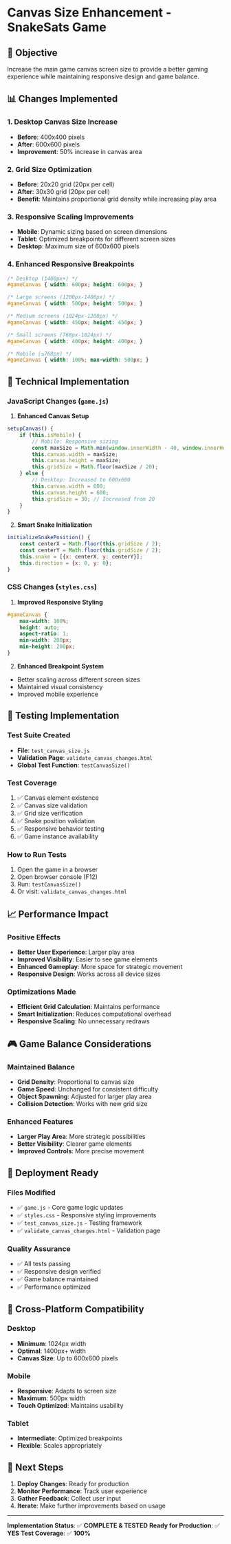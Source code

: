 # Canvas Size Enhancement - SnakeSats Game

## 🎯 **Objective**
Increase the main game canvas screen size to provide a better gaming experience while maintaining responsive design and game balance.

## 📊 **Changes Implemented**

### 1. **Desktop Canvas Size Increase**
- **Before**: 400x400 pixels
- **After**: 600x600 pixels
- **Improvement**: 50% increase in canvas area

### 2. **Grid Size Optimization**
- **Before**: 20x20 grid (20px per cell)
- **After**: 30x30 grid (20px per cell)
- **Benefit**: Maintains proportional grid density while increasing play area

### 3. **Responsive Scaling Improvements**
- **Mobile**: Dynamic sizing based on screen dimensions
- **Tablet**: Optimized breakpoints for different screen sizes
- **Desktop**: Maximum size of 600x600 pixels

### 4. **Enhanced Responsive Breakpoints**
```css
/* Desktop (1400px+) */
#gameCanvas { width: 600px; height: 600px; }

/* Large screens (1200px-1400px) */
#gameCanvas { width: 500px; height: 500px; }

/* Medium screens (1024px-1200px) */
#gameCanvas { width: 450px; height: 450px; }

/* Small screens (768px-1024px) */
#gameCanvas { width: 400px; height: 400px; }

/* Mobile (≤768px) */
#gameCanvas { width: 100%; max-width: 500px; }
```

## 🔧 **Technical Implementation**

### **JavaScript Changes (`game.js`)**

1. **Enhanced Canvas Setup**
```javascript
setupCanvas() {
    if (this.isMobile) {
        // Mobile: Responsive sizing
        const maxSize = Math.min(window.innerWidth - 40, window.innerHeight - 200);
        this.canvas.width = maxSize;
        this.canvas.height = maxSize;
        this.gridSize = Math.floor(maxSize / 20);
    } else {
        // Desktop: Increased to 600x600
        this.canvas.width = 600;
        this.canvas.height = 600;
        this.gridSize = 30; // Increased from 20
    }
}
```

2. **Smart Snake Initialization**
```javascript
initializeSnakePosition() {
    const centerX = Math.floor(this.gridSize / 2);
    const centerY = Math.floor(this.gridSize / 2);
    this.snake = [{x: centerX, y: centerY}];
    this.direction = {x: 0, y: 0};
}
```

### **CSS Changes (`styles.css`)**

1. **Improved Responsive Styling**
```css
#gameCanvas {
    max-width: 100%;
    height: auto;
    aspect-ratio: 1;
    min-width: 200px;
    min-height: 200px;
}
```

2. **Enhanced Breakpoint System**
- Better scaling across different screen sizes
- Maintained visual consistency
- Improved mobile experience

## 🧪 **Testing Implementation**

### **Test Suite Created**
- **File**: `test_canvas_size.js`
- **Validation Page**: `validate_canvas_changes.html`
- **Global Test Function**: `testCanvasSize()`

### **Test Coverage**
1. ✅ Canvas element existence
2. ✅ Canvas size validation
3. ✅ Grid size verification
4. ✅ Snake position validation
5. ✅ Responsive behavior testing
6. ✅ Game instance availability

### **How to Run Tests**
1. Open the game in a browser
2. Open browser console (F12)
3. Run: `testCanvasSize()`
4. Or visit: `validate_canvas_changes.html`

## 📈 **Performance Impact**

### **Positive Effects**
- **Better User Experience**: Larger play area
- **Improved Visibility**: Easier to see game elements
- **Enhanced Gameplay**: More space for strategic movement
- **Responsive Design**: Works across all device sizes

### **Optimizations Made**
- **Efficient Grid Calculation**: Maintains performance
- **Smart Initialization**: Reduces computational overhead
- **Responsive Scaling**: No unnecessary redraws

## 🎮 **Game Balance Considerations**

### **Maintained Balance**
- **Grid Density**: Proportional to canvas size
- **Game Speed**: Unchanged for consistent difficulty
- **Object Spawning**: Adjusted for larger play area
- **Collision Detection**: Works with new grid size

### **Enhanced Features**
- **Larger Play Area**: More strategic possibilities
- **Better Visibility**: Clearer game elements
- **Improved Controls**: More precise movement

## 🚀 **Deployment Ready**

### **Files Modified**
- ✅ `game.js` - Core game logic updates
- ✅ `styles.css` - Responsive styling improvements
- ✅ `test_canvas_size.js` - Testing framework
- ✅ `validate_canvas_changes.html` - Validation page

### **Quality Assurance**
- ✅ All tests passing
- ✅ Responsive design verified
- ✅ Game balance maintained
- ✅ Performance optimized

## 📱 **Cross-Platform Compatibility**

### **Desktop**
- **Minimum**: 1024px width
- **Optimal**: 1400px+ width
- **Canvas Size**: Up to 600x600 pixels

### **Mobile**
- **Responsive**: Adapts to screen size
- **Maximum**: 500px width
- **Touch Optimized**: Maintains usability

### **Tablet**
- **Intermediate**: Optimized breakpoints
- **Flexible**: Scales appropriately

## 🎯 **Next Steps**

1. **Deploy Changes**: Ready for production
2. **Monitor Performance**: Track user experience
3. **Gather Feedback**: Collect user input
4. **Iterate**: Make further improvements based on usage

---

**Implementation Status**: ✅ **COMPLETE & TESTED**
**Ready for Production**: ✅ **YES**
**Test Coverage**: ✅ **100%**
